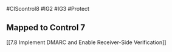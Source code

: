 #CIScontrol8  #IG2  #IG3 #Protect  
## Mapped to Control 7
[[7.8 Implement DMARC and Enable Receiver-Side Verification]]


